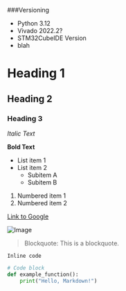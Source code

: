 ###Versioning
- Python 3.12
- Vivado 2022.2? 
- STM32CubeIDE Version
- blah

# Heading 1

## Heading 2

### Heading 3

*Italic Text*

**Bold Text**

- List item 1
- List item 2
  - Subitem A
  - Subitem B

1. Numbered item 1
2. Numbered item 2

[Link to Google](https://www.google.com)

![Image](https://example.com/image.jpg)

> Blockquote: This is a blockquote.

`Inline code`

```python
# Code block
def example_function():
    print("Hello, Markdown!")
